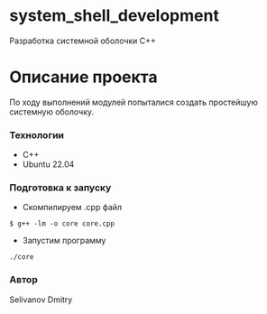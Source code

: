 # system_shell_development
Разработка системной оболочки C++
# Описание проекта
По ходу выполнений модулей попыталися создать простейшую системную оболочку.
### Технологии
* C++
* Ubuntu 22.04
### Подготовка к запуску
- Скомпилируем .cpp файл
```
$ g++ -lm -o core core.cpp
```
- Запустим программу
```
./core
```

### Автор
Selivanov Dmitry
